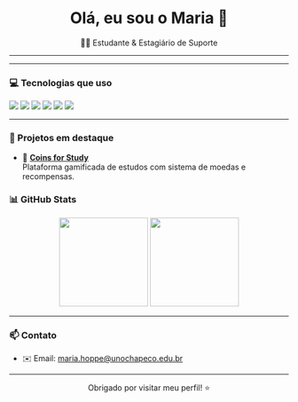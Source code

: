 <h1 align="center">Olá, eu sou o Maria 👋</h1>

<p align="center">
  👨‍💻 Estudante & Estagiário de Suporte <br>
</p>

---

---

### 💻 Tecnologias que uso

<div align="left">
  <img src="https://img.shields.io/badge/JavaScript-F7DF1E?style=for-the-badge&logo=javascript&logoColor=black"/>
  <img src="https://img.shields.io/badge/Node.js-339933?style=for-the-badge&logo=node-dot-js&logoColor=white"/>
  <img src="https://img.shields.io/badge/React-20232A?style=for-the-badge&logo=react&logoColor=61DAFB"/>
  <img src="https://img.shields.io/badge/Chakra_UI-319795?style=for-the-badge&logo=chakra-ui&logoColor=white"/>
  <img src="https://img.shields.io/badge/PostgreSQL-316192?style=for-the-badge&logo=postgresql&logoColor=white"/>
  <img src="https://img.shields.io/badge/Sequelize-52B0E7?style=for-the-badge&logo=sequelize&logoColor=white"/>
</div>

---

### 📌 Projetos em destaque

- 🔗 [**Coins for Study**](https://github.com/mario-laux-neto/coins-for-study)  
  Plataforma gamificada de estudos com sistema de moedas e recompensas.


### 📊 GitHub Stats

<div align="center">
  <img height="160em" src="https://github-readme-stats.vercel.app/api?username=mario-laux-neto&show_icons=true&theme=radical" />
  <img height="160em" src="https://github-readme-stats.vercel.app/api/top-langs/?username=mario-laux-neto&layout=compact&theme=radical" />
</div>

---

### 📫 Contato

- ✉️ Email: maria.hoppe@unochapeco.edu.br

---

<p align="center">
  Obrigado por visitar meu perfil! ⭐
</p>
